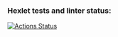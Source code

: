 ### Hexlet tests and linter status:
[![Actions Status](https://github.com/ADrone7/python-project-50/actions/workflows/hexlet-check.yml/badge.svg)](https://github.com/ADrone7/python-project-50/actions)
